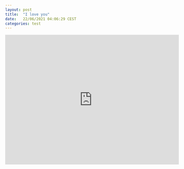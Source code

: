 ```yaml
---
layout: post
title:  "I love you"
date:   22/06/2021 04:06:29 CEST
categories: test
---
```


 <iframe width="560" height="420"
src="https://www.youtube.com/embed/dQw4w9WgXcQ?autoplay=1" 
frameborder="0" 
allow="accelerometer; autoplay; encrypted-media; gyroscope; picture-in-picture" 
allowfullscreen></iframe>

